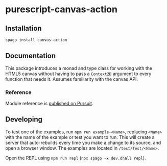 # purescript-canvas-action

## Installation

```sh
spago install canvas-action
```

## Documentation

This package introduces a monad and type class for working with the HTML5 canvas
without having to pass a `Context2D` argument to every function that needs it.
Assumes familiarity with the canvas API.

### Reference

Module reference is [published on Pursuit](http://pursuit.purescript.org/packages/purescript-canvas-action).

## Developing

To test one of the examples, run `npm run example-<Name>`, replacing `<Name>`
with the name of the example or test you want to run. This will create a
server that auto-rebuilds every time you make a change to its source, and open a
browser window. The examples are located in `/test/Test/<Name>`.

Open the REPL using `npm run repl` (`npx spago -x dev.dhall repl`).
